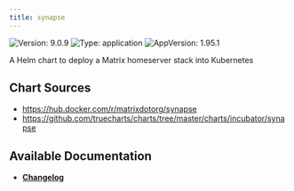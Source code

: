 ```yaml
---
title: synapse
---
```


![Version: 9.0.9](https://img.shields.io/badge/Version-9.0.9-informational?style=flat-square) ![Type: application](https://img.shields.io/badge/Type-application-informational?style=flat-square) ![AppVersion: 1.95.1](https://img.shields.io/badge/AppVersion-1.95.1-informational?style=flat-square)

A Helm chart to deploy a Matrix homeserver stack into Kubernetes

## Chart Sources

- https://hub.docker.com/r/matrixdotorg/synapse
- https://github.com/truecharts/charts/tree/master/charts/incubator/synapse

## Available Documentation

- [**Changelog**](./CHANGELOG.md)
